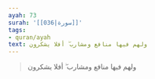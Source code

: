```yaml
---
ayah: 73
surah: '[[036|سورة]]'
tags:
- quran/ayah
text: ولهم فيها منافع ومشارب ۖ أفلا يشكرون
---
```

> ولهم فيها منافع ومشارب ۖ أفلا يشكرون
